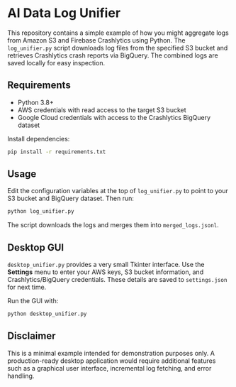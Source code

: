 # AI Data Log Unifier

This repository contains a simple example of how you might aggregate logs from Amazon S3 and Firebase Crashlytics using Python. The `log_unifier.py` script downloads log files from the specified S3 bucket and retrieves Crashlytics crash reports via BigQuery. The combined logs are saved locally for easy inspection.

## Requirements

- Python 3.8+
- AWS credentials with read access to the target S3 bucket
- Google Cloud credentials with access to the Crashlytics BigQuery dataset

Install dependencies:

```bash
pip install -r requirements.txt
```

## Usage

Edit the configuration variables at the top of `log_unifier.py` to point to your S3 bucket and BigQuery dataset. Then run:

```bash
python log_unifier.py
```

The script downloads the logs and merges them into `merged_logs.jsonl`.

## Desktop GUI

`desktop_unifier.py` provides a very small Tkinter interface. Use the **Settings**
menu to enter your AWS keys, S3 bucket information, and Crashlytics/BigQuery
credentials. These details are saved to `settings.json` for next time.

Run the GUI with:

```bash
python desktop_unifier.py
```

## Disclaimer

This is a minimal example intended for demonstration purposes only. A production-ready desktop application would require additional features such as a graphical user interface, incremental log fetching, and error handling.
